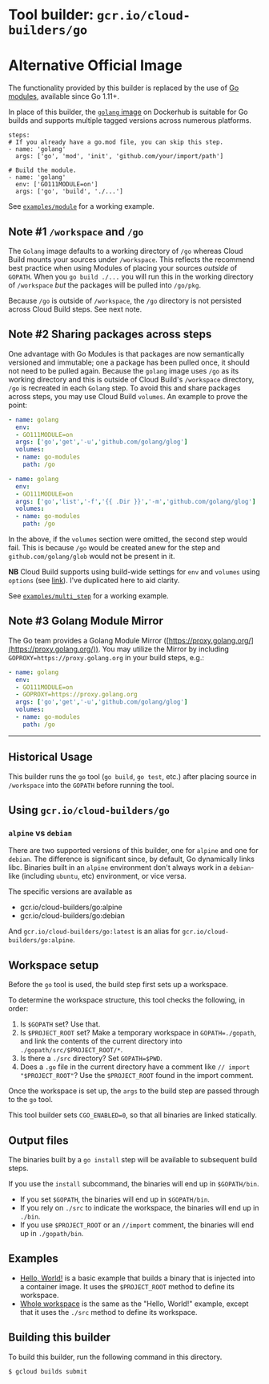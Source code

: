 # Tool builder: `gcr.io/cloud-builders/go`

# Alternative Official Image

The functionality provided by this builder is replaced by the use of [Go
modules](https://github.com/golang/go/wiki/Modules), available since Go 1.11+.

In place of this builder, the [`golang` image](https://hub.docker.com/_/golang)
on Dockerhub is suitable for Go builds and supports multiple tagged versions
across numerous platforms.

```
steps:
# If you already have a go.mod file, you can skip this step.
- name: 'golang'
  args: ['go', 'mod', 'init', 'github.com/your/import/path']

# Build the module.
- name: 'golang'
  env: ['GO111MODULE=on']
  args: ['go', 'build', './...']
```

See [`examples/module`](https://github.com/GoogleCloudPlatform/cloud-builders/tree/master/go/examples/module)
for a working example.

## Note #1 `/workspace` and `/go`
The `Golang` image defaults to a working directory of `/go` whereas Cloud Build mounts your sources under `/workspace`. This reflects the recommend best practice when using Modules of placing your sources *outside* of `GOPATH`. When you `go build ./...` you will run this in the working directory of `/workspace` *but* the packages will be pulled into `/go/pkg`.

Because `/go` is outside of `/workspace`, the `/go` directory is not persisted across Cloud Build steps. See next note.

## Note #2 Sharing packages across steps

One advantage with Go Modules is that packages are now semantically versioned and immutable; one a package has been pulled once, it should not need to be pulled again. Because the `golang` image uses `/go` as its working directory and this is outside of Cloud Build's `/workspace` directory, `/go` is recreated in each `Golang` step. To avoid this and share packages across steps, you may use Cloud Build `volumes`. An example to prove the point:

```YAML
- name: golang
  env:
  - GO111MODULE=on
  args: ['go','get','-u','github.com/golang/glog']
  volumes:
  - name: go-modules
    path: /go

- name: golang
  env:
  - GO111MODULE=on
  args: ['go','list','-f','{{ .Dir }}','-m','github.com/golang/glog']
  volumes:
  - name: go-modules
    path: /go
```
In the above, if the `volumes` section were omitted, the second step would fail. This is because `/go` would be created anew for the step and `github.com/golang/glob` would not be present in it.

**NB** Cloud Build supports using build-wide settings for `env` and `volumes` using `options` (see [link](https://cloud.google.com/cloud-build/docs/build-config#options)). I've duplicated here to aid clarity.

See [`examples/multi_step`](https://github.com/GoogleCloudPlatform/cloud-builders/tree/master/go/examples/multi_step/README.md)
for a working example.

## Note #3 Golang Module Mirror

The Go team provides a Golang Module Mirror ([https://proxy.golang.org/](https://proxy.golang.org/)). You may utilize the Mirror by including `GOPROXY=https://proxy.golang.org` in your build steps, e.g.:
```YAML
- name: golang
  env:
  - GO111MODULE=on
  - GOPROXY=https://proxy.golang.org
  args: ['go','get','-u','github.com/golang/glog']
  volumes:
  - name: go-modules
    path: /go

```
----
## Historical Usage

This builder runs the `go` tool (`go build`, `go test`, etc.)
after placing source in `/workspace` into the `GOPATH` before
running the tool.

## Using `gcr.io/cloud-builders/go`

### `alpine` vs `debian`

There are two supported versions of this builder, one for `alpine` and one for
`debian`. The difference is significant since, by default, Go dynamically links
libc. Binaries built in an `alpine` environment don't always work in a
`debian`-like (including `ubuntu`, etc) environment, or vice versa.

The specific versions are available as

  - gcr.io/cloud-builders/go:alpine
  - gcr.io/cloud-builders/go:debian

And `gcr.io/cloud-builders/go:latest` is an alias for
`gcr.io/cloud-builders/go:alpine`.

## Workspace setup

Before the `go` tool is used, the build step first sets up a workspace.

To determine the workspace structure, this tool checks the following, in order:

1.  Is `$GOPATH` set? Use that.
2.  Is `$PROJECT_ROOT` set? Make a temporary workspace in `GOPATH=./gopath`, and
    link the contents of the current directory into
    `./gopath/src/$PROJECT_ROOT/*`.
3.  Is there a `./src` directory? Set `GOPATH=$PWD`.
4.  Does a `.go` file in the current directory have a comment like `// import
    "$PROJECT_ROOT"`? Use the `$PROJECT_ROOT` found in the import comment.

Once the workspace is set up, the `args` to the build step are passed through to
the `go` tool.

This tool builder sets `CGO_ENABLED=0`, so that all binaries are linked statically.

## Output files

The binaries built by a `go install` step will be available to subsequent build
steps.

If you use the `install` subcommand, the binaries will end up in `$GOPATH/bin`.

*   If you set `$GOPATH`, the binaries will end up in `$GOPATH/bin`.
*   If you rely on `./src` to indicate the workspace, the binaries will end up
    in `./bin`.
*   If you use `$PROJECT_ROOT` or an `//import` comment, the binaries will end
    up in `./gopath/bin`.

## Examples

-   [Hello, World!](examples/hello_world) is a basic example that builds a
    binary that is injected into a container image. It uses the `$PROJECT_ROOT`
    method to define its workspace.
-   [Whole workspace](examples/whole_workspace) is the same as the "Hello,
    World!" example, except that it uses the `./src` method to define its
    workspace.

## Building this builder

To build this builder, run the following command in this directory.

    $ gcloud builds submit
